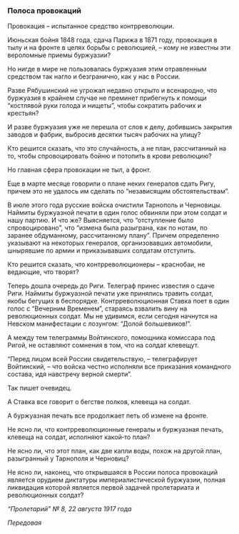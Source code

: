 ### Полоса провокаций

Провокация – испытанное средство контрреволюции.

Июньская бойня 1848 года, сдача Парижа в 1871 году, провокация в тылу и на фронте в целях борьбы с революцией, – кому не известны эти вероломные приемы буржуазии?

Но нигде в мире не пользовалась буржуазия этим отравленным средством так нагло и безгранично, как у нас в России.

Разве Рябушинский не угрожал недавно открыто и всенародно, что буржуазия в крайнем случае не преминет прибегнуть к помощи “костлявой руки голода и нищеты”, чтобы сократить рабочих и крестьян?

И разве буржуазия уже не перешла от слов к делу, добившись закрытия заводов и фабрик, выбросив десятки тысяч рабочих на улицу?

Кто решится сказать, что это случайность, а не план, рассчитанный на то, чтобы спровоцировать бойню и потопить в крови революцию?

Но главная сфера провокации не тыл, а фронт.

Еще в марте месяце говорили о плане неких генералов сдать Ригу, причем это не удалось им сделать по “независящим обстоятельствам”.

В июле этого года русские войска очистили Тарнополь и Черновицы. Наймиты буржуазной печати в один голос обвиняли при этом солдат и нашу партию. И что же? Выясняется, что “отступление было спровоцировано”, что “измена была разыграна, как по нотам, по заранее обдуманному, рассчитанному плану”. Причем определенно указывают на некоторых генералов, организовавших автомобили, шнырявшие по армии и приказывавших солдатам отступить.

Кто решится сказать, что контрреволюционеры – краснобаи, не ведающие, что творят?

Теперь дошла очередь до Риги. Телеграф принес известия о сдаче Риги. Наймиты буржуазной печати уже принялись травить солдат, якобы бегущих в беспорядке. Контрреволюционная Ставка поет в один голос с “Вечерним Временем”, стараясь взвалить вину на революционных солдат. Мы не удивимся, если сегодня начнутся на Невском манифестации с лозунгом: “Долой большевиков!”.

А между тем телеграммы Войтинского, помощника комиссара под Ригой, не оставляют сомнения в том, что на солдат клевещут.

“Перед лицом всей России свидетельствую, – телеграфирует Войтинский, – что войска честно исполняли все приказания командного состава, идя навстречу верной смерти”.

Так пишет очевидец.

А Ставка все говорит о бегстве полков, клевеща на солдат.

А буржуазная печать все продолжает петь об измене на фронте.

Не ясно ли, что контрреволюционные генералы и буржуазная печать, клевеща на солдат, исполняют какой‑то план?

Не ясно ли, что этот план, как две капли воды, похож на другой план, разыгранный у Тарнополя и Черновиц?

Не ясно ли, наконец, что открывшаяся в России полоса провокаций является орудием диктатуры империалистической буржуазии, полная ликвидация которой является первой задачей пролетариата и революционных солдат?

_“Пролетарий” №_ _8, 22 августа 1917 года_

_Передовая_